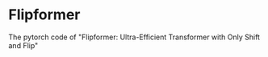 # Flipformer
The pytorch code of "Flipformer: Ultra-Efficient Transformer with Only Shift and Flip"
